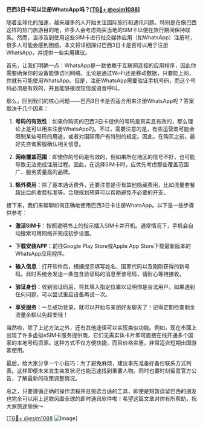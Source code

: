**巴西3日卡可以注册WhatsApp吗？[[TG💪+ @esim1088](https://t.me/s/esim1088)]**

随着全球化的加速，越来越多的人开始关注国际旅行和通讯问题。特别是在像巴西这样的热门旅游目的地，许多人会考虑购买当地的SIM卡以便在旅行期间保持联系。然而，当涉及到使用这些SIM卡进行社交媒体应用（如WhatsApp）注册时，很多人可能会感到困惑。本文将详细探讨巴西3日卡是否可以用于注册WhatsApp，并提供一些实用建议。

首先，让我们明确一点：WhatsApp是一款依赖于互联网连接的应用程序，因此你需要确保你的设备能够访问网络。无论是通过Wi-Fi还是移动数据，只要能上网，你就有可能使用WhatsApp。但是，注册WhatsApp需要验证手机号码，而这个号码必须是有效的，并且能够接收短信或语音呼叫。

那么，回到我们的核心问题——巴西3日卡是否适合用来注册WhatsApp呢？答案取决于几个因素：

1. **号码的有效性**：如果你购买的巴西3日卡提供的号码是真实且有效的，那么理论上是可以用来注册WhatsApp的。不过，需要注意的是，有些运营商可能会限制某些号码的用途，或者对国际用户有特别的规定。因此，在购买之前，最好先咨询客服确认相关信息。

2. **网络覆盖范围**：即使你的号码是有效的，但如果所在地区的信号不好，也可能导致无法完成注册过程。因此，在选择SIM卡时，应优先考虑那些覆盖范围广、服务质量高的品牌。

3. **额外费用**：除了基本通话费外，还要注意是否有其他隐藏费用，比如流量套餐超出后的收费标准等。合理规划预算可以帮助避免不必要的开支。

接下来，我们来聊聊如何正确地使用巴西3日卡注册WhatsApp。以下是一些步骤供参考：

- **激活SIM卡**：按照说明书上的指示插入SIM卡并开机。通常情况下，手机会自动搜索可用网络并完成初步设置。
  
- **下载安装APP**：前往Google Play Store或Apple App Store下载最新版本的WhatsApp应用程序。

- **输入信息**：打开软件后，根据提示填写姓名、国家代码以及刚刚获得的新号码。此时系统会发送一条包含验证码的消息至该号码，请耐心等待接收。

- **验证身份**：收到验证码后，将其填入指定位置以证明你是合法用户。如果遇到任何问题，可以尝试重启设备再试一次。

- **享受服务**：一旦成功登录，就可以开始与亲朋好友聊天了！记得定期检查剩余流量余额以免超支哦！

当然啦，除了上述方法之外，还有其他途径可以实现类似功能。例如，现在市面上出现了许多虚拟eSIM卡服务提供商，它们无需实体卡片即可直接在线开通多个国家的本地号码资源。这种方式不仅方便快捷，而且价格实惠，非常适合短期出国游客使用。

最后，给大家分享一个小技巧：为了避免麻烦，建议事先准备好备份联系方式列表。这样即便未来发生突发状况也能迅速找到重要人物。同时也要时刻留意官方公告，了解最新的政策调整情况。

总之，只要遵循正确的操作流程并且挑选合适的工具，即使是短暂逗留巴西的朋友也完全可以用上这款风靡全球的即时通讯软件啦！希望这篇文章对你有所帮助，祝大家旅途愉快～ 

[[TG💪+ @esim1088](https://t.me/s/esim1088) ![Image](https://i.postimg.cc/4NQfJmqS/Snipaste-2025-05-13-00-14-12.png)]